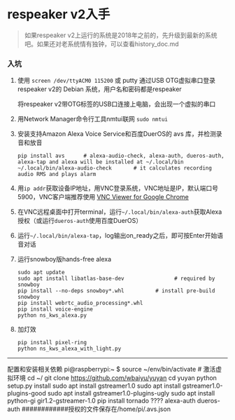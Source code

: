 respeaker v2入手
===============

>如果respeaker v2上运行的系统是2018年之前的，先升级到最新的系统吧。如果还对老系统情有独钟，可以查看history_doc.md

### 入坑
1. 使用 `screen /dev/ttyACM0 115200` 或 putty 通过USB OTG虚拟串口登录respeaker v2的 Debian 系统，用户名和密码都是respeaker

   将respeaker v2带OTG标签的USB口连接上电脑，会出现一个虚拟的串口

2. 用Network Manager命令行工具nmtui联网 `sudo nmtui`
3. 安装支持Amazon Alexa Voice Service和百度DuerOS的 avs 库，并检测录音和放音

   ```
   pip install avs      # alexa-audio-check, alexa-auth, dueros-auth, alexa-tap and alexa will be installed at ~/.local/bin
   ~/.local/bin/alexa-audio-check       # it calculates recording audio RMS and plays alarm
   ```

4. 用`ip addr`获取设备IP地址，用VNC登录系统，VNC地址是IP，默认端口号5900，VNC客户端推荐使用 [VNC Viewer for Google Chrome](https://chrome.google.com/webstore/detail/vnc%C2%AE-viewer-for-google-ch/iabmpiboiopbgfabjmgeedhcmjenhbla?hl=en)
5. 在VNC远程桌面中打开terminal，运行`~/.local/bin/alexa-auth`获取Alexa授权（或运行`dueros-auth`使用百度DuerOS）
6. 运行`~/.local/bin/alexa-tap`，log输出on_ready之后，即可按Enter开始语音对话
7. 运行snowboy版hands-free alexa
   ```
   sudo apt update
   sudo apt install libatlas-base-dev                # required by snowboy
   pip install --no-deps snowboy*.whl          # install pre-build snowboy
   pip install webrtc_audio_processing*.whl
   pip install voice-engine
   python ns_kws_alexa.py
   ```
8. 加灯效
   ```
   pip install pixel-ring
   python ns_kws_alexa_with_light.py
   ```

----------------------------------------------------------------------
配置和安装相关依赖
pi@raspberrypi:~ $ source ~/env/bin/activate                  # 激活虚拟环境
cd ~/
git clone https://github.com/wbaiyu/yuyan
cd yuyan
python setup.py install
sudo apt install gstreamer1.0
sudo apt install gstreamer1.0-plugins-good
sudo apt install gstreamer1.0-plugins-ugly
sudo apt install python-gi gir1.2-gstreamer-1.0
pip install tornado
????
alexa-auth     dueros-auth
############授权的文件保存在/home/pi/.avs.json

